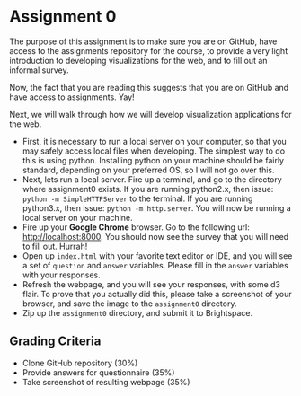 # Assignment 0

The purpose of this assignment is to make sure you are on GitHub, have access to the assignments repository for the course, to provide a very light introduction to developing visualizations for the web, and to fill out an informal survey.

Now, the fact that you are reading this suggests that you are on GitHub and have access to assignments. Yay!

Next, we will walk through how we will develop visualization applications for the web.

* First, it is necessary to run a local server on your computer, so that you may safely access local files when developing. The simplest way to do this is using python. Installing python on your machine should be fairly standard, depending on your preferred OS, so I will not go over this.
* Next, lets run a local server. Fire up a terminal, and go to the directory where assignment0 exists. If you are running python2.x, then issue: `python -m SimpleHTTPServer` to the terminal. If you are running python3.x, then issue: `python -m http.server`. You will now be running a local server on your machine.
* Fire up your **Google Chrome** browser. Go to the following url: [http://localhost:8000](http://localhost:8000). You should now see the survey that you will need to fill out. Hurrah!
* Open up `index.html` with your favorite text editor or IDE, and you will see a set of `question` and `answer` variables. Please fill in the `answer` variables with your responses.
* Refresh the webpage, and you will see your responses, with some d3 flair. To prove that you actually did this, please take a screenshot of your browser, and save the image to the `assignment0` directory.
* Zip up the `assignment0` directory, and submit it to Brightspace.

## Grading Criteria

* Clone GitHub repository (30%)
* Provide answers for questionnaire (35%)
* Take screenshot of resulting webpage (35%)
